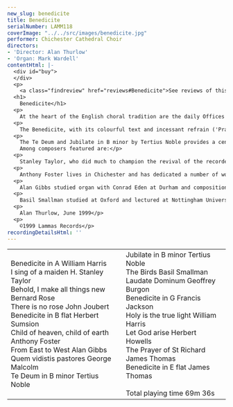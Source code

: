```yaml
---
new_slug: benedicite
title: Benedicite
serialNumber: LAMM118
coverImage: "../../src/images/benedicite.jpg"
performer: Chichester Cathedral Choir
directors:
- 'Director: Alan Thurlow'
- 'Organ: Mark Wardell'
contentHtml: |-
  <div id="buy">
  </div>
  <p>
    <a class="findreview" href="reviews#Benedicite">See reviews of this CD.</a></p>
  <h1>
    Benedicite</h1>
  <p>
    At the heart of the English choral tradition are the daily Offices of Mattins and Evensong. The Book of Common Prayer provides for the use of the Te Deum and Benedictus at Mattins and the Magnificat and Nunc Dimittis at Evensong, but also provides alternatives. At Evensong the alternatives - Cantate Domino and Deus Misereatur - are seldom if ever used, probably because they are Psalms and are sung in the regular cycle anyway. The Mattins alternatives are regularly set by composers and used, the Te Deum being frequently paired with the Jubilate, and the Benedicite being used in many places in conjunction with the Benedictus during Lent and Advent.</p>
  <p>
    The Benedicite, with its colourful text and incessant refrain ('Praise Him and magnify Him for ever') gives the theme to this recording. Four settings are included; those by Harris, Sumsion and Jackson are well known in Cathedral repertories. The fourth setting is by James Thomas, who was Assistant Organist at Chichester from 1991 until 1997 and is currently Organist of St Edmundsbury Cathedral. When in Chichester James Thomas was also Director of Music at the Prebendal School and his Benedicite setting was commissioned in 1997 for the service commemorating the 500th anniversary of the foundation of the School.</p>
  <p>
    The Te Deum and Jubilate in B minor by Tertius Noble provides a central point for the recording. Interspersed between the Mattins settings are anthems by English composers of the second half of the twentieth century.<br>
    Among composers featured are:</p>
  <p>
    Stanley Taylor, who did much to champion the revival of the recorder as an instrument, was a chorister at Westminster Abbey and studied composition with Vaughan Williams and in Germany.</p>
  <p>
    Anthony Foster lives in Chichester and has dedicated a number of works to the Cathedral Choir and to Alan Thurlow. His beautiful tune recorded here is a setting of words written by Mary Holtby, wife of the former Dean of Chichester.</p>
  <p>
    Alan Gibbs studied organ with Conrad Eden at Durham and composition with Mateus Seiber. For many years he was Head of Music at Archbishop Tennison's Grammar School.</p>
  <p>
    Basil Smallman studied at Oxford and lectured at Nottingham University before spending many years as Professor of Music at Liverpool University. He is now retired and lives in the West Country.</p>
  <p>
    Alan Thurlow, June 1999</p>
  <p>
    ©1999 Lammas Records</p>
recordingDetailsHtml: ''
---
```


<table class="tracktable">
  <tbody>
    <tr>
      <td class="column1">
        <span class="trackname">Benedicite in A</span><span class="composer"> William Harris</span><br>
        <span class="trackname"> I sing of a maiden</span><span class="composer"> H. Stanley Taylor </span><br>
        <span class="trackname"> Behold, I make all things new </span> <span class="composer">Bernard Rose</span><br>
        <span class="trackname"> There is no rose </span> <span class="composer">John Joubert </span><br>
        <span class="trackname"> Benedicite in B flat </span> <span class="composer">Herbert Sumsion </span><br>
        <span class="trackname"> Child of heaven, child of earth </span> <span class="composer">Anthony Foster </span><br>
        <span class="trackname"> From East to West</span><span class="composer"> Alan Gibbs </span><br>
        <span class="trackname"> Quem vidistis pastores</span><span class="composer"> George Malcolm </span><br>
        <span class="trackname"> Te Deum in B minor</span><span class="composer"> Tertius Noble </span>
      </td>
      <td class="column2">
        <span class="trackname">Jubilate in B minor </span> <span class="composer">Tertius Noble</span><br>
        <span class="trackname"> The Birds </span> <span class="composer">Basil Smallman</span><span class="trackname"><br>
          Laudate Dominum </span> <span class="composer">Geoffrey Burgon </span><br>
        <span class="trackname"> Benedicite in G</span><span class="composer"> Francis Jackson </span><br>
        <span class="trackname"> Holy is the true light </span> <span class="composer">William Harris</span><br>
        <span class="trackname"> Let God arise </span> <span class="composer">Herbert Howells </span><br>
        <span class="trackname"> The Prayer of St Richard</span><span class="composer"> James Thomas </span><br>
        <span class="trackname"> Benedicite in E flat </span> <span class="composer">James Thomas<br>
        </span><br>
        <span id="playingtime">Total playing time 69m 36s</span>
      </td>
    </tr>
  </tbody>
</table>
